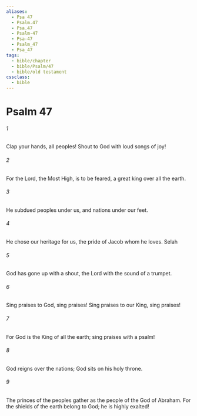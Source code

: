 ```yaml
---
aliases:
  - Psa 47
  - Psalm.47
  - Psa.47
  - Psalm-47
  - Psa-47
  - Psalm_47
  - Psa_47
tags:
  - bible/chapter
  - bible/Psalm/47
  - bible/old testament
cssclass:
  - bible
---
```


# Psalm 47

###### 1
Clap your hands, all peoples! Shout to God with loud songs of joy!
###### 2
For the Lord, the Most High, is to be feared, a great king over all the earth.
###### 3
He subdued peoples under us, and nations under our feet.
###### 4
He chose our heritage for us, the pride of Jacob whom he loves. Selah
###### 5
God has gone up with a shout, the Lord with the sound of a trumpet.
###### 6
Sing praises to God, sing praises! Sing praises to our King, sing praises!
###### 7
For God is the King of all the earth; sing praises with a psalm!
###### 8
God reigns over the nations; God sits on his holy throne.
###### 9
The princes of the peoples gather as the people of the God of Abraham. For the shields of the earth belong to God; he is highly exalted!



